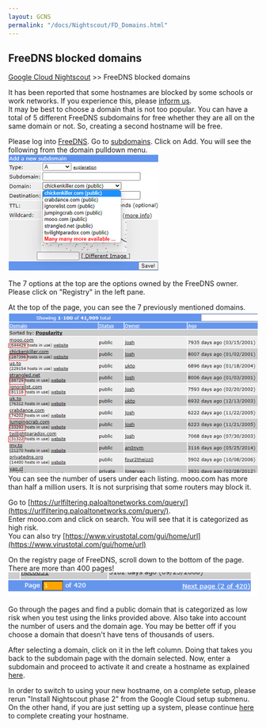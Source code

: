 ```yaml
---
layout: GCNS
permalink: "/docs/Nightscout/FD_Domains.html"
---
```


## FreeDNS blocked domains
[Google Cloud Nightscout](./GoogleCloud.md) >> FreeDNS blocked domains  
  
It has been reported that some hostnames are blocked by some schools or work networks.  If you experience this, please [inform us](./GCNS_Support.md).  
It may be best to choose a domain that is not too popular.  You can have a total of 5 different FreeDNS subdomains for free whether they are all on the same domain or not.  So, creating a second hostname will be free.  
  
Please log into [FreeDNS](https://freedns.afraid.org/menu/).  Go to [subdomains](https://freedns.afraid.org/subdomain/).  Click on Add.  You will see the following from the domain pulldown menu.  
![](./images/FD_Domains.png)  
  
The 7 options at the top are the options owned by the FreeDNS owner.  Please click on "Registry" in the left pane.  
  
At the top of the page, you can see the 7 previously mentioned domains.  
![](./images/FD_DomainList1.png)  
You can see the number of users under each listing.  mooo.com has more than half a million users.  It is not surprising that some routers may block it.  
  
Go to [https://urlfiltering.paloaltonetworks.com/query/](https://urlfiltering.paloaltonetworks.com/query/).  
Enter mooo.com and click on search.  You will see that it is categorized as high risk.  
You can also try [https://www.virustotal.com/gui/home/url](https://www.virustotal.com/gui/home/url)  
  
On the registry page of FreeDNS, scroll down to the bottom of the page.  There are more than 400 pages!  
![](./images/FD_DomainsPages.png)  
  
Go through the pages and find a public domain that is categorized as low risk when you test using the links provided above.  Also take into account the number of users and the domain age.  You may be better off if you choose a domain that doesn't have tens of thousands of users.  
  
After selecting a domain, click on it in the left column.  Doing that takes you back to the subdomain page with the domain selected.  Now, enter a subdomain and proceed to activate it and create a hostname as explained [here](./FreeDNS.md).  
  
In order to switch to using your new hostname, on a complete setup, please rerun "Install Nightscout phase 2" from the Google Cloud setup submenu.  
On the other hand, if you are just setting up a system, please continue [here](./FreeDNS.md) to complete creating your hostname.  
